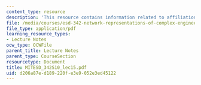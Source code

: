 ```yaml
---
content_type: resource
description: 'This resource contains information related to affiliation hierarchies. '
file: /media/courses/esd-342-network-representations-of-complex-engineering-systems-spring-2010/d206a87ed189220fe3e9052e3ed45122_MITESD_342S10_lec15.pdf
file_type: application/pdf
learning_resource_types:
- Lecture Notes
ocw_type: OCWFile
parent_title: Lecture Notes
parent_type: CourseSection
resourcetype: Document
title: MITESD_342S10_lec15.pdf
uid: d206a87e-d189-220f-e3e9-052e3ed45122
---
```

